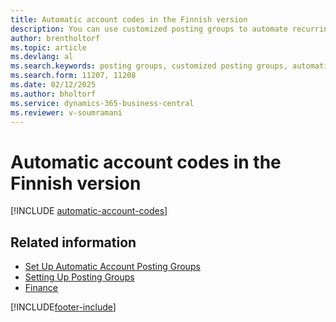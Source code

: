 ```yaml
---
title: Automatic account codes in the Finnish version
description: You can use customized posting groups to automate recurring transactions in journals, sales documents, or purchase documents in the Finnish version.
author: brentholtorf
ms.topic: article
ms.devlang: al
ms.search.keywords: posting groups, customized posting groups, automatic account codes, recurring transactions, sales documents, journals, purchase documents
ms.search.form: 11207, 11208
ms.date: 02/12/2025
ms.author: bholtorf
ms.service: dynamics-365-business-central
ms.reviewer: v-soumramani
---
```


# Automatic account codes in the Finnish version

[!INCLUDE [automatic-account-codes](../includes/FISE/automatic-account-codes.md)]

## Related information

- [Set Up Automatic Account Posting Groups](how-to-set-up-automatic-account-posting-groups.md)   
- [Setting Up Posting Groups](../../finance-posting-groups.md)  
- [Finance](../../finance.md)  

[!INCLUDE[footer-include](../../includes/footer-banner.md)]

